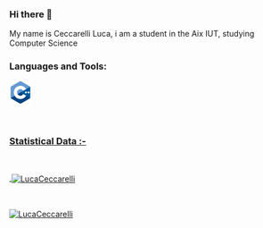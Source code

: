 ### Hi there 👋
My name is Ceccarelli Luca, i am a student in the Aix IUT, studying Computer Science


<h3 align="left">Languages and Tools:</h3>
<p align="left"> 
    <img src="https://raw.githubusercontent.com/devicons/devicon/master/icons/cplusplus/cplusplus-original.svg"
      alt="cplusplus" width="40" height="40" /> </a> <a href="https://www.w3schools.com/css/" target="_blank"
    rel="noreferrer"> 
    </p>
<br>

<h3>Statistical Data :-</h3>
<br>

<p>&nbsp;<img align="center" src="https://github-readme-stats.vercel.app/api?username=LucaCeccarelli&show_icons=true&locale=en&bg_color=0d1117&text_color=ffffff&repo=convoychat"
    alt="LucaCeccarelli" /></p>

<br>

<p><img align="center" src="https://github-readme-streak-stats.herokuapp.com/?user=LucaCeccarelli&theme=dark&background=0d1117&date_format=M%20j%5B%2C%20Y%5D" alt="LucaCeccarelli" /></p>
      
<p align="left"> <a href="https://twitter.com/" target="blank"><img
      src="https://img.shields.io/twitter/follow/?logo=twitter&style=for-the-badge" alt="" /></a> </p>
